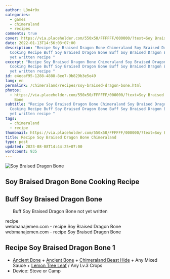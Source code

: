 ```yaml
---
author: L3n4r0x
categories:
  - games
  - chimeraland
  - recipes
comments: true
cover: https://via.placeholder.com/550x50/FFFFFF/000000/?text=Soy Braised Dragon Bone
date: 2022-01-13T14:56:03+07:00
description: "Recipe Soy Braised Dragon Bone Chimeraland Soy Braised Dragon Bone
  Cooking Recipe Buff Soy Braised Dragon Bone Buff Soy Braised Dragon Bone not
  yet written recipe "
excerpt: "Recipe Soy Braised Dragon Bone Chimeraland Soy Braised Dragon Bone
  Cooking Recipe Buff Soy Braised Dragon Bone Buff Soy Braised Dragon Bone not
  yet written recipe "
id: e4ecaf95-1288-4888-8ee7-9b829b3e5e49
lang: en
permalink: /chimeraland/recipes/soy-braised-dragon-bone.html
photos:
  - https://via.placeholder.com/550x50/FFFFFF/000000/?text=Soy Braised Dragon
    Bone
subtitle: "Recipe Soy Braised Dragon Bone Chimeraland Soy Braised Dragon Bone
  Cooking Recipe Buff Soy Braised Dragon Bone Buff Soy Braised Dragon Bone not
  yet written recipe "
tags:
  - chimeraland
  - recipe
thumbnail: https://via.placeholder.com/550x50/FFFFFF/000000/?text=Soy Braised Dragon Bone
title: Recipe Soy Braised Dragon Bone Chimeraland
type: post
updated: 2023-08-08T14:44:25+07:00
wordcount: 935
---
```


<link
  rel="stylesheet"
  href="https://rawcdn.githack.com/dimaslanjaka/Web-Manajemen/870a349/css/bootstrap-5-3-0-alpha3-wrapper.css"
/>
<section id="bootstrap-wrapper">
  <div data-bs-theme="dark">
    <div class="card mb-2">
      <div class="card-body">
        <div class="row g-0">
          <div class="col-sm-4 position-relative mb-2">
            <img
              src="https://via.placeholder.com/600"
              class="card-img fit-cover w-100 h-100"
              alt="Soy Braised Dragon Bone"
              data-fancybox="true"
            />
          </div>
          <div class="col-sm-8 mb-2">
            <div class="card-body">
              <div class="d-flex flex-row align-items-center mb-3">
                <h2 class="fs-5">Soy Braised Dragon Bone Cooking Recipe</h2>
              </div>
              <h2 class="card-title fs-5">Buff Soy Braised Dragon Bone</h2>
              <div class="card-text">
                <ul>
                  Buff Soy Braised Dragon Bone not yet written
                </ul>
              </div>
              <span class="badge rounded-pill">recipe</span>
            </div>
            <div class="card-footer text-end text-muted mt-auto">
              webmanajemen.com - recipe Soy Braised Dragon Bone
            </div>
          </div>
        </div>
      </div>
      <div class="card-footer text-end text-muted">
        webmanajemen.com - recipe Soy Braised Dragon Bone
      </div>
    </div>
    <div class="row mb-2">
      <div class="col-12 col-lg-6 recipe-item mb-2">
        <div class="card">
          <div class="card-body">
            <h2 class="card-title fs-5">Recipe Soy Braised Dragon Bone 1</h2>
            <div class="card-text">
              <ul>
                <li>
                  <a
                    class="text-decoration-none text-primary"
                    href="/chimeraland/materials/ancient-bone.html"
                    >Ancient Bone</a
                  ><span> + </span
                  ><a
                    class="text-decoration-none text-primary"
                    href="/chimeraland/materials/ancient-bone.html"
                    >Ancient Bone</a
                  ><span> + </span
                  ><a
                    class="text-decoration-none text-primary"
                    href="/chimeraland/materials/chimeraland-beast-hide.html"
                    >Chimeraland Beast Hide</a
                  ><span> + </span>Any Mixed Sauce<span> + </span
                  ><a
                    class="text-decoration-none text-primary"
                    href="/chimeraland/materials/lemon-tree-leaf.html"
                    >Lemon Tree Leaf</a
                  ><span> / </span>Any Lv.3 Crops
                </li>
                <li>Device: Stove or Camp</li>
              </ul>
            </div>
          </div>
        </div>
      </div>
    </div>
  </div>
</section>